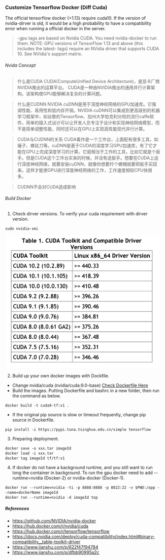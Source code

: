 ### Customize Tensorflow Docker (Diff Cuda)

The official tensorflow docker (>1.13) require cuda10. If the version of nvidia-dirver is old, it would be a high probability to have a compatibility error when running a official docker in the server.  

>-gpu tags are based on Nvidia CUDA. You need nvidia-docker to run them. NOTE: GPU versions of TensorFlow 1.13 and above (this includes the latest- tags) require an NVidia driver that supports CUDA 10. See NVidia's support matrix.

###### Nvida Concept
> 什么是CUDA
CUDA(ComputeUnified Device Architecture)，是显卡厂商NVIDIA推出的运算平台。 CUDA是一种由NVIDIA推出的通用并行计算架构，该架构使GPU能够解决复杂的计算问题。

> 什么是CUDNN
NVIDIA cuDNN是用于深度神经网络的GPU加速库。它强调性能、易用性和低内存开销。NVIDIA cuDNN可以集成到更高级别的机器学习框架中，如谷歌的Tensorflow、加州大学伯克利分校的流行caffe软件。简单的插入式设计可以让开发人员专注于设计和实现神经网络模型，而不是简单调整性能，同时还可以在GPU上实现高性能现代并行计算。

> CUDA与CUDNN的关系
CUDA看作是一个工作台，上面配有很多工具，如锤子、螺丝刀等。cuDNN是基于CUDA的深度学习GPU加速库，有了它才能在GPU上完成深度学习的计算。它就相当于工作的工具，比如它就是个扳手。但是CUDA这个工作台买来的时候，并没有送扳手。想要在CUDA上运行深度神经网络，就要安装cuDNN，就像你想要拧个螺帽就要把扳手买回来。这样才能使GPU进行深度神经网络的工作，工作速度相较CPU快很多。

> CUDNN不会对CUDA造成影响


###### Build Docker

1. Check dirver versions. To verify your cuda requirement with dirver version.
```
sudo nvidia-smi
```
<p align="center">
  <img src="images/ss-04.png" width="500"></img>
</p>

2. Build up your own docker images with Dockfile.
  - Change nvidia/cuda (nvidia/cuda:9.0-base)
  [Check Dockerfile Here](documents/Dockerfile)
  - Build the images. Putting Dockerfile and bashrc in a new folder, then run the command as below.
  ```
  docker build -t cuda9-tf:v1 .
  ```
  - If the original pip source is slow or timeout frequently, change pip source in Dockerfile.
  ```
  pip install -i https://pypi.tuna.tsinghua.edu.cn/simple tensorflow
  ```

3. Preparing deployment.
  ```
  docker save -o xxx.tar imageId
  docker load -i xxx.tar
  docker tag imageId tf/tf:v1
  ```

4. If docker do not have a background runtime, and you still want to run long the container in background. To run the gpu docker need to add --runtime=nvidia (Docker-2) or nvidia-docker (Docker-1).
```
docker run --runtime=nvidia -ti -p 8888:8888 -p 8822:22 -v $PWD:/app --name=dockerName imageId
docker run --runtime=nvidia -d imageId top
```

##### References
- https://github.com/NVIDIA/nvidia-docker
- https://hub.docker.com/r/nvidia/cuda
- https://hub.docker.com/r/tensorflow/tensorflow
- https://docs.nvidia.com/deploy/cuda-compatibility/index.html#binary-compatibility__table-toolkit-driver
- https://www.jianshu.com/p/622f47f94784
- https://www.jianshu.com/p/dfbb90995a2c
